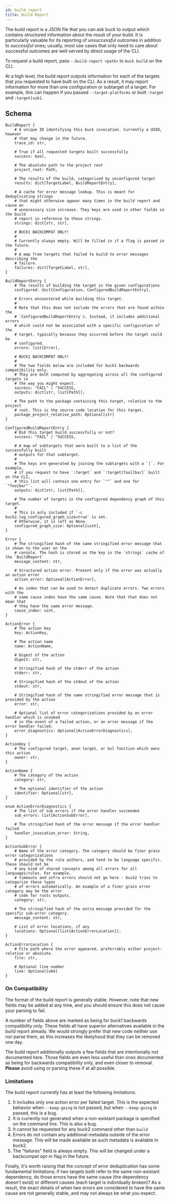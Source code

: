 ```yaml
---
id: build_report
title: Build Report
---
```


The build report is a JSON file that you can ask buck to output which contains
structured information about the result of your build. It is particularly
valuable for its reporting of _unsuccessful_ outcomes in addition to
_successful_ ones; usually, most use cases that only need to care about
successful outcomes are well served by direct usage of the CLI.

To request a build report, pass `--build-report <path>` to `buck build` on the
CLI.

At a high level, the build report outputs information for each of the targets
that you requested to have built on the CLI. As a result, it may report
information for more than one configuration or subtarget of a target. For
example, this can happen if you passed `--target-platforms` or built `:target`
and `:target[sub]`.

## Schema

```
BuildReport {
    # A unique ID identifying this buck invocation. Currently a UUID, however
    # that may change in the future.
    trace_id: str,

    # True if all requested targets built successfully
    success: bool,

    # The absolute path to the project root
    project_root: Path,

    # The results of the build, categorized by unconfigured target
    results: dict[TargetLabel, BuildReportEntry],

    # A cache for error message lookup. This is meant for deduplicating strings
    # that might otherwise appear many times in the build report and cause an
    # unnecessary size increase. They keys are used in other fields in the build
    # report in reference to these strings.
    strings: dict[str, str],

    # BUCK1 BACKCOMPAT ONLY!
    #
    # Currently always empty. Will be filled in if a flag is passed in the future.
    #
    # A map from targets that failed to build to error messages describing the
    # failure.
    failures: dict[TargetLabel, str],
}

BuildReportEntry {
    # The results of building the target in the given configurations
    configured: dict[Configuration, ConfiguredBuildReportEntry],

    # Errors encountered while building this target.
    #
    # Note that this does not include the errors that are found within the
    # `ConfiguredBuildReportEntry`s. Instead, it includes additional errors
    # which could not be associated with a specific configuration of the
    # target, typically because they occurred before the target could be
    # configured.
    errors: list[Error],

    # BUCK1 BACKCOMPAT ONLY!
    #
    # The two fields below are included for buck1 backwards compatibility only.
    # They are both computed by aggregating across all the configured targets in
    # the way you might expect.
    success: "FAIL" | "SUCCESS,
    outputs: dict[str, list[Path]],

    # The path to the package containing this target, relative to the project
    # root. This is the source code location for this target.
    package_project_relative_path: Optional[str]
}

ConfiguredBuildReportEntry {
    # Did this target build successfully or not?
    success: "FAIL" | "SUCCESS,

    # A map of subtargets that were built to a list of the successfully built
    # outputs for that subtarget.
    #
    # The keys are generated by joining the subtargets with a `|`. For example,
    # if you request to have `:target` and `:target[foo][bar]` built on the CLI,
    # this list will contain one entry for `""` and one for `"foo|bar"`.
    outputs: dict[str, list[Path]],

    # The number of targets in the configured dependency graph of this target.
    #
    # This is only included if `-c buck2.log_configured_graph_size=true` is set.
    # Otherwise, it is left as None.
    configured_graph_size: Optional[uint],
}

Error {
    # The stringified hash of the same stringified error message that is shown to the user on the
    # console. The hash is stored as the key in the `strings` cache of the `BuildReport`
    message_content: str,

    # Structured action error. Present only if the error was actually an action error
    action_error: Optional[ActionError],

    # An index that can be used to detect duplicate errors. Two errors with the
    # same cause index have the same cause. Note that that does not mean that
    # they have the same error message.
    cause_index: uint,
}

ActionError {
    # The action key
    key: ActionKey,

    # The action name
    name: ActionName,

    # Digest of the action
    digest: str,

    # Stringified hash of the stderr of the action
    stderr: str,

    # Stringified hash of the stdout of the action
    stdout: str,

    # Stringified hash of the same stringified error message that is provided by the action
    error: str,

    # Optional list of error categorizations provided by an error handler which is invoked
    # in the event of a failed action, or an error message if the error handler failed.
    error_diagnostics: Optional[ActionErrorDiagnostics],
}

ActionKey {
    # The configured target, anon target, or bxl function which owns this action
    owner: str,
}

ActionName {
    # The category of the action
    category: str,

    # The optional identifier of the action
    identifier: Optional[str],
}

enum ActionErrorDiagnostics {
    # The list of sub errors if the error handler succeeded
    sub_errors: list[ActionSubError],

    # The stringified hash of the error message if the error handler failed
    handler_invocation_error: String,
}

ActionSubError {
    # Name of the error category. The category should be finer grain error categorizations
    # provided by the rule authors, and tend to be language specific. These should not be
    # any kind of shared concepts among all errors for all languages/rules. For example,
    # timeouts and infra errors should not go here - buck2 tries to categorize these types
    # of errors automatically. An example of a finer grain error category may be the error
    # code for rustc outputs.
    category: str,

    # The stringified hash of the extra message provided for the specific sub-error category.
    message_content: str,

    # List of error locations, if any
    locations: Optional[list[ActionErrorLocation]],
}

ActionErrorLocation {
    # File path where the error appeared, preferrably either project-relative or absolute.
    file: str,

    # Optional line number
    line: Optional[u64]
}
```

### On Compatibility

The format of the build report is generally stable. However, note that new
fields may be added at any time, and you should ensure this does not cause your
parsing to fail.

A number of fields above are marked as being for buck1 backwards compatibility
only. These fields all have superior alternatives available in the build report
already. We would strongly prefer that new code neither use nor parse them, as
this increases the likelyhood that they can be removed one day.

The build report additionally outputs a few fields that are intentionally not
documented here. Those fields are even less useful than ones documented as being
for backwards compatibility only, and even closer to removal. **Please** avoid
using or parsing these if at all possible.

### Limitations

The build report currently has at least the following limitations:

1.  It includes only one action error per failed target. This is the expected
    behavior when `--keep-going` is not passed, but when `--keep-going` is
    passed, this is a bug.
1.  It is currently not generated when a non-existant package is specified on
    the command line. This is also a bug.
1.  It cannot be requested for any buck2 command other than `build`
1.  Errors do not contain any additional metadata outside of the error message.
    This will be made available as such metadata is available in buck2.
1.  The "failures" field is always empty. This will be changed under a
    backcompat opt-in flag in the future.

Finally, it's worth raising that the concept of error deduplication has some
fundamental limitations; if two targets both refer to the same non-existant
dependency, do those errors have the same cause (the dependency doesn't exist)
or different causes (each target is individually broken)? As a result, the exact
details of when two errors are considered to have the same cause are not
generally stable, and may not always be what you expect.
